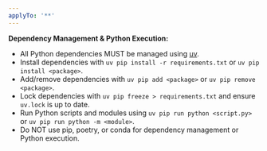```yaml
---
applyTo: '**'
---
```

**Dependency Management & Python Execution:**

- All Python dependencies MUST be managed using [uv](https://github.com/astral-sh/uv).
- Install dependencies with `uv pip install -r requirements.txt` or `uv pip install <package>`.
- Add/remove dependencies with `uv pip add <package>` or `uv pip remove <package>`.
- Lock dependencies with `uv pip freeze > requirements.txt` and ensure `uv.lock` is up to date.
- Run Python scripts and modules using `uv pip run python <script.py>` or `uv pip run python -m <module>`.
- Do NOT use pip, poetry, or conda for dependency management or Python execution.

